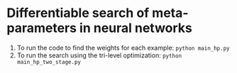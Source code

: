 # Differentiable search of meta-parameters in neural networks
1. To run the code to find the weights for each example: `python main_hp.py`
2. To run the search using the tri-level optimization: `python main_hp_two_stage.py`



